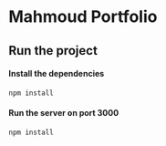 # Mahmoud Portfolio

## Run the project

#### Install the dependencies

```
npm install
```

#### Run the server on port 3000

```
npm install
```
